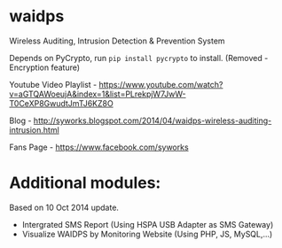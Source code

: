 waidps
======

 Wireless Auditing, Intrusion Detection &amp; Prevention System


 Depends on PyCrypto, run `pip install pycrypto` to install. (Removed - Encryption feature)
 
 
Youtube Video Playlist  - https://www.youtube.com/watch?v=aGTQAWoeujA&index=1&list=PLrekpjW7JwW-T0CeXP8GwudtJmTJ6KZ8O

Blog - http://syworks.blogspot.com/2014/04/waidps-wireless-auditing-intrusion.html

Fans Page - https://www.facebook.com/syworks

Additional modules:
======
Based on 10 Oct 2014 update.

- Intergrated SMS Report (Using HSPA USB Adapter as SMS Gateway)
- Visualize WAIDPS by Monitoring Website (Using PHP, JS, MySQL,...)
